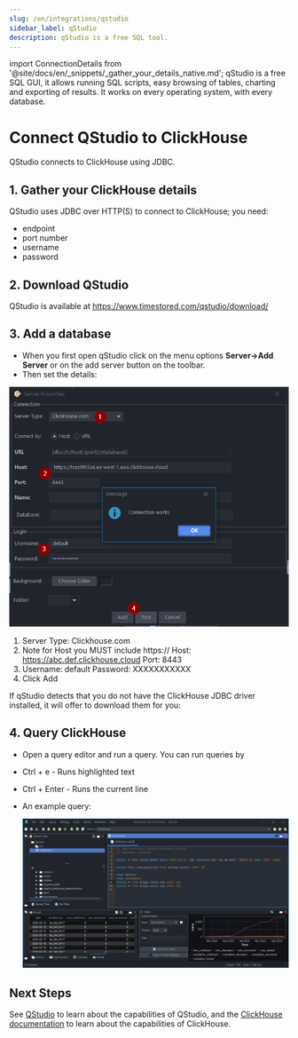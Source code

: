 ```yaml
---
slug: /en/integrations/qstudio
sidebar_label: qStudio
description: qStudio is a free SQL tool.
---
```

import ConnectionDetails from '@site/docs/en/_snippets/_gather_your_details_native.md';
qStudio is a free SQL GUI, it allows running SQL scripts, easy browsing of tables, charting and exporting of results. It works on every operating system, with every database.

# Connect QStudio to ClickHouse

QStudio connects to ClickHouse using JDBC. 

## 1. Gather your ClickHouse details

QStudio uses JDBC over HTTP(S) to connect to ClickHouse; you need:

- endpoint
- port number
- username
- password

## 2. Download QStudio

QStudio is available at https://www.timestored.com/qstudio/download/

## 3. Add a database

- When you first open qStudio click on the menu options **Server->Add Server** or on the add server button on the toolbar.
- Then set the details:

![Configure a new database](./images/qstudio-add-connection.png)

1.   Server Type: Clickhouse.com
2.    Note for Host you MUST include https://
    Host: https://abc.def.clickhouse.cloud
    Port: 8443
3.  Username: default
    Password: XXXXXXXXXXX
 4. Click Add

If qStudio detects that you do not have the ClickHouse JDBC driver installed, it will offer to download them for you:

## 4. Query ClickHouse

- Open a query editor and run a query. You can run queries by 
- Ctrl + e - Runs highlighted text
- Ctrl + Enter - Runs the current line

- An example query:

  ![A sample query](./images/qstudio-running-query.png)

## Next Steps

See [QStudio](https://www.timestored.com/qstudio) to learn about the capabilities of QStudio, and the [ClickHouse documentation](https://clickhouse.com/docs) to learn about the capabilities of ClickHouse.
